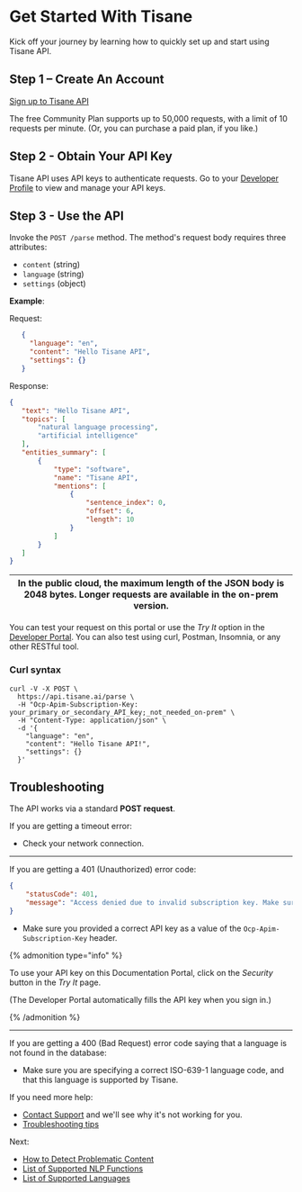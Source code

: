 # Get Started With Tisane
Kick off your journey by learning how to quickly set up and start using Tisane API.

## Step 1 – Create An Account

<a href="https://dev.tisane.ai/signup/" target="_blank">Sign up to Tisane API</a> 

The free Community Plan supports up to 50,000 requests, with a limit of 10 requests per minute. (Or, you can purchase a paid plan, if you like.)

## Step 2 - Obtain Your API Key

Tisane API uses API keys to authenticate requests. Go to your <a href="https://dev.tisane.ai/profile" target="_blank">Developer Profile</a> to view and manage your API keys.

## Step 3 - Use the API

 Invoke the `POST /parse` method. The method's request body requires three attributes:

- `content` (string)
- `language` (string)
- `settings` (object)

**Example**:  

Request:
 ```json
    {
      "language": "en", 
      "content": "Hello Tisane API", 
      "settings": {}
    }
 ```
 Response:
 ```json
 {
	"text": "Hello Tisane API",
	"topics": [
		"natural language processing",
		"artificial intelligence"
	],
	"entities_summary": [
		{
			"type": "software",
			"name": "Tisane API",
			"mentions": [
				{
					"sentence_index": 0,
					"offset": 6,
					"length": 10
				}
			]
		}
	]
}
```

|In the public cloud, the maximum length of the JSON body is 2048 bytes. Longer requests are available in the on-prem version.|
|-----------------------------------------|

You can test your request on this portal or use the _Try It_ option in the <a href="https://dev.tisane.ai/api-details#api=5a3b6668a3511b11cc292655&operation=5a3b7177a3511b11cc29265c" target="_blank">Developer Portal</a>.
You can also test using curl, Postman, Insomnia, or any other RESTful tool.

### Curl syntax 

```curl
curl -V -X POST \
  https://api.tisane.ai/parse \
  -H "Ocp-Apim-Subscription-Key: your_primary_or_secondary_API_key;_not_needed_on-prem" \
  -H "Content-Type: application/json" \
  -d '{
    "language": "en",
    "content": "Hello Tisane API!",
    "settings": {}
  }'
  ```

## Troubleshooting

The API works via a standard **POST request**. 

If you are getting a timeout error:
- Check your network connection.

---

If you are getting a 401 (Unauthorized) error code:
```json
{
	"statusCode": 401,
	"message": "Access denied due to invalid subscription key. Make sure to provide a valid key for an active subscription."
}
```
- Make sure you provided a correct API key as a value of the `Ocp-Apim-Subscription-Key` header. 

{% admonition type="info" %}

To use your API key on this Documentation Portal, click on the _Security_ button in the _Try It_ page.

(The Developer Portal automatically fills the API key when you sign in.)

{% /admonition %}

---

If you are getting a 400 (Bad Request) error code saying that a language is not found in the database:
- Make sure you are specifying a correct ISO-639-1 language code, and that this language is supported by Tisane.

If you need more help:

* [Contact Support](../support/support.md) and we'll see why it's not working for you.
* [Troubleshooting tips](../support/troubleshooting.md)

Next:

* [How to Detect Problematic Content](../guides/how-tos/detectabuse.md)
* [List of Supported NLP Functions](../guides/features/functionality.md)
* [List of Supported Languages](../guides/features/languages.md)